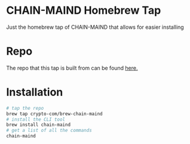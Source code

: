 # CHAIN-MAIND Homebrew Tap

Just the homebrew tap of CHAIN-MAIND that allows for easier installing

# Repo

The repo that this tap is built from can be found [here.](https://github.com/crypto-com/chain-main)

# Installation

```bash
# tap the repo
brew tap crypto-com/brew-chain-maind
# install the CLI tool
brew install chain-maind
# get a list of all the commands
chain-maind
```
